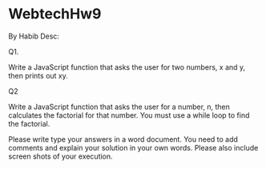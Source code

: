 # WebtechHw9
By Habib
Desc: 

Q1.

Write a JavaScript function that asks the user for two numbers, x and y, then prints out xy.

Q2

Write a JavaScript function that asks the user for a number, n, then calculates the factorial for that number. You must use a while loop to find the factorial.

Please write type your answers in a word document. You need to add comments and explain your solution in your own words. Please also include screen shots of your execution. 
